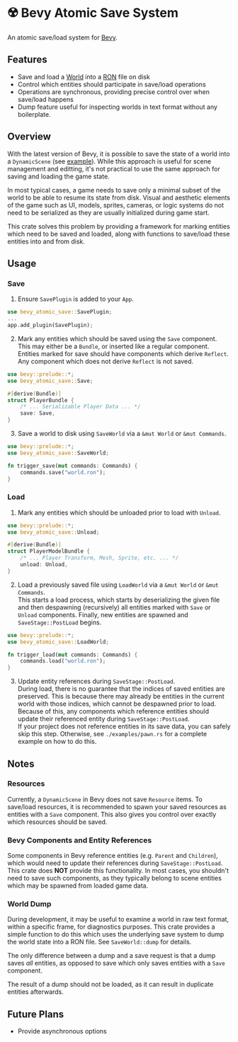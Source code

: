 # ☢️ Bevy Atomic Save System

An atomic save/load system for [Bevy](https://github.com/bevyengine/bevy).

## Features

- Save and load a [World](https://docs.rs/bevy/latest/bevy/ecs/world/struct.World.html) into a [RON](https://github.com/ron-rs/ron) file on disk
- Control which entities should participate in save/load operations
- Operations are synchronous, providing precise control over when save/load happens
- Dump feature useful for inspecting worlds in text format without any boilerplate.

## Overview

With the latest version of Bevy, it is possible to save the state of a world into a `DynamicScene` (see [example](https://github.com/bevyengine/bevy/blob/main/examples/scene/scene.rs)). While this approach is useful for scene management and editting, it's not practical to use the same approach for saving and loading the game state.

In most typical cases, a game needs to save only a minimal subset of the world to be able to resume its state from disk. Visual and aesthetic elements of the game such as UI, models, sprites, cameras, or logic systems do not need to be serialized as they are usually initialized during game start.

This crate solves this problem by providing a framework for marking entities which need to be saved and loaded, along with functions to save/load these entities into and from disk.

## Usage

### Save

1. Ensure `SavePlugin` is added to your `App`.
```rust
use bevy_atomic_save::SavePlugin;
...
app.add_plugin(SavePlugin);
```

2. Mark any entities which should be saved using the `Save` component. This may either be a `Bundle`, or inserted like a regular component. Entities marked for save should have components which derive `Reflect`. Any component which does not derive `Reflect` is not saved.
```rust
use bevy::prelude::*;
use bevy_atomic_save::Save;

#[derive(Bundle)]
struct PlayerBundle {
    /* ... Serializable Player Data ... */
    save: Save,
}
```
3. Save a world to disk using `SaveWorld` via a `&mut World` or `&mut Commands`.
```rust
use bevy::prelude::*;
use bevy_atomic_save::SaveWorld;

fn trigger_save(mut commands: Commands) {
    commands.save("world.ron");
}
```

### Load

1. Mark any entities which should be unloaded prior to load with `Unload`.
```rust
use bevy::prelude::*;
use bevy_atomic_save::Unload;

#[derive(Bundle)]
struct PlayerModelBundle {
    /* ... Player Transform, Mesh, Sprite, etc. ... */
    unload: Unload,
}
```
2. Load a previously saved file using `LoadWorld` via a `&mut World` or `&mut Commands`.<br/>
This starts a load process, which starts by deserializing the given file and then despawning (recursively) all entities marked with `Save` or `Unload` components. Finally, new entities are spawned and `SaveStage::PostLoad` begins.
```rust
use bevy::prelude::*;
use bevy_atomic_save::LoadWorld;

fn trigger_load(mut commands: Commands) {
    commands.load("world.ron");
}
```
3. Update entity references during `SaveStage::PostLoad`.<br/>
During load, there is no guarantee that the indices of saved entities are preserved. This is because there may already be entities in the current world with those indices, which cannot be despawned prior to load. Because of this, any components which reference entities should update their referenced entity during `SaveStage::PostLoad`.<br/>
If your project does not reference entities in its save data, you can safely skip this step. Otherwise, see `./examples/pawn.rs` for a complete example on how to do this.

## Notes

### Resources
Currently, a `DynamicScene` in Bevy does not save `Resource` items. To save/load resources, it is recommended to spawn your saved resources as entities with a `Save` component. This also gives you control over exactly which resources should be saved.

### Bevy Components and Entity References
Some components in Bevy reference entities (e.g. `Parent` and `Children`), which would need to update their references during `SaveStage::PostLoad`. This crate does **NOT** provide this functionality. In most cases, you shouldn't need to save such components, as they typically belong to scene entities which may be spawned from loaded game data.

### World Dump
During development, it may be useful to examine a world in raw text format, within a specific frame, for diagnostics purposes. This crate provides a simple function to do this which uses the underlying save system to dump the world state into a RON file. See `SaveWorld::dump` for details.

The only difference between a dump and a save request is that a dump saves *all* entities, as opposed to save which only saves entities with a `Save` component.

The result of a dump should not be loaded, as it can result in duplicate entities afterwards.

## Future Plans
- Provide asynchronous options
